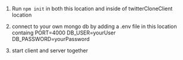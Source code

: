 1. Run `npm init` in both this location and inside of twitterCloneClient location
2. connect to your own mongo db by adding a .env file in this location containg
PORT=4000
DB_USER=yourUser
DB_PASSWORD=yourPassword

3. start client and server together